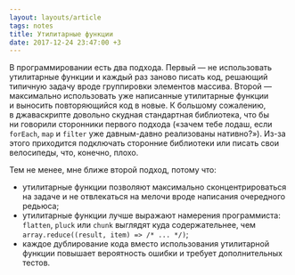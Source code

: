 ```yaml
---
layout: layouts/article
tags: notes
title: Утилитарные функции
date: 2017-12-24 23:47:00 +3
---
```

В программировании есть два подхода. Первый — не использовать утилитарные функции и каждый раз заново писать код, решающий типичную задачу вроде группировки элементов массива. Второй — максимально использовать уже написанные утилитарные функции и выносить повторяющийся код в новые. К большому сожалению, в джаваскрипте довольно скудная стандартная библиотека, что бы ни говорили сторонники первого подхода («зачем тебе лодаш, если `forEach`, `map` и `filter` уже давным-давно реализованы нативно?»). Из-за этого приходится подключать сторонние библиотеки или писать свои велосипеды, что, конечно, плохо.

Тем не менее, мне ближе второй подход, потому что:

* утилитарные функции позволяют максимально сконцентрироваться на задаче и не отвлекаться на мелочи вроде написания очередного редьюса;
* утилитарные функции лучше выражают намерения программиста: `flatten`, `pluck` или `chunk` выглядят куда содержательнее, чем `array.reduce((result, item) => /* ... */)`;
* каждое дублирование кода вместо использования утилитарной функции повышает вероятность ошибки и требует дополнительных тестов.
